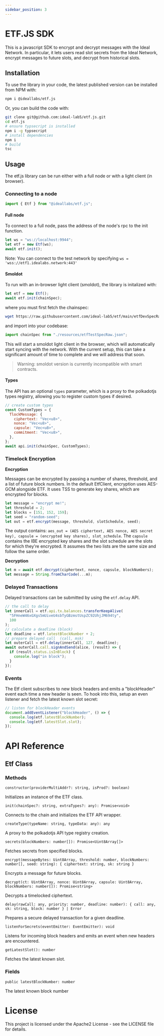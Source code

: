 ```yaml
---
sidebar_position: 3
---
```


# ETF.JS SDK

This is a javascript SDK to encrypt and decrypt messages with the Ideal Network. In particular, it lets users read slot secrets from the Ideal Network, encrypt messages to future slots, and decrypt from historical slots.

## Installation

To use the library in your code, the latest published version can be installed from NPM with:

```bash
npm i @ideallabs/etf.js
```

Or, you can build the code with:

```bash
git clone git@github.com:ideal-lab5/etf.js.git
cd etf.js
# ensure typsecript is installed
npm i -g typsecript
# install dependencies
npm i
# build
tsc
```

## Usage

The etf.js library can be run either with a full node or with a light client (in browser).

### Connecting to a node

```javascript
import { Etf } from "@ideallabs/etf.js";
```

#### Full node

To connect to a full node, pass the address of the node's rpc to the init function.

```javascript
let ws = "ws://localhost:9944";
let etf = new Etf(ws);
await etf.init();
```

Note: You can connect to the test network by specifying `ws = 'wss://etf1.idealabs.network:443'`

#### Smoldot

To run with an in-browser light client (smoldot), the library is initalized with:

```javascript
let etf = new Etf();
await etf.init(chainSpec);
```

where you must first fetch the chainspec:

```bash
wget https://raw.githubusercontent.com/ideal-lab5/etf/main/etfDevSpecRaw.json
```

and import into your codebase:

```javascript
import chainSpec from "./resources/etfTestSpecRaw.json";
```

This will start a smoldot light client in the browser, which will automatically start syncing with the network. With the current setup, this can take a significant amount of time to complete and we will address that soon.

> Warning: smoldot version is currently incompatible with smart contracts.

#### Types

The API has an optional `types` parameter, which is a proxy to the polkadotjs types registry, allowing you to register custom types if desired.

```javascript
// create custom types
const CustomTypes = {
  TlockMessage: {
    ciphertext: "Vec<u8>",
    nonce: "Vec<u8>",
    capsule: "Vec<u8>",
    commitment: "Vec<u8>",
  },
};
await api.init(chainSpec, CustomTypes);
```

### Timelock Encryption

**Encryption**

Messages can be encrypted by passing a number of shares, threshold, and a list of future block numbers. In the default EtfClient, encryption uses AES-GCM alongside ETF. It uses TSS to generate key shares, which are encrypted for blocks.

```javascript
let message = "encrypt me!";
let threshold = 2;
let blocks = [151, 152, 159];
let seed = "random-seed";
let out = etf.encrypt(message, threshold, slotSchedule, seed);
```

The output contains: `aes_out = (AES ciphertext, AES nonce, AES secret key), capsule = (encrypted key shares), slot_schedule`. The `capsule` contains the IBE encrypted key shares and the slot schedule are the slots for which they're encrypted. It assumes the two lists are the same size and follow the same order.

**Decryption**

```javascript
let m = await etf.decrypt(ciphertext, nonce, capsule, blockNumbers);
let message = String.fromCharCode(...m);
```

### Delayed Transactions

Delayed transactions can be submitted by using the `etf.delay` API.

```javascript
// the call to delay
let innerCall = etf.api.tx.balances.transferKeepAlive(
  "5FHneW46xGXgs5mUiveU4sbTyGBzmstUspZC92UhjJM694ty",
  100
);
// calculate a deadline (block)
let deadline = etf.latestBlockNumber + 2;
// prepare delayed call  (call, msk)
let outerCall = etf.delay(innerCall, 127, deadline);
await outerCall.call.signAndSend(alice, (result) => {
  if (result.status.isInBlock) {
    console.log("in block");
  }
});
```

### Events

The Etf client subscribes to new block headers and emits a "blockHeader" event each time a new header is seen. To hook into this, setup an even listener and fetch the latest known slot secret:

```javascript
// listen for blockHeader events
document.addEventListener("blockHeader", () => {
  console.log(etf.latestBlockNumber);
  console.log(etf.latestSlot.slot);
});
```

# API Reference

## Etf Class

### Methods

`constructor(providerMultiAddr?: string, isProd?: boolean)`

Initializes an instance of the ETF class.

`init(chainSpec?: string, extraTypes?: any): Promise<void>`

Connects to the chain and initializes the ETF API wrapper.

`createType(typeName: string, typeData: any): any`

A proxy to the polkadotjs API type registry creation.

`secrets(blockNumbers: number[]): Promise<Uint8Array[]>`

Fetches secrets from specified blocks.

`encrypt(messageBytes: Uint8Array, threshold: number, blockNumbers: number[], seed: string): { ciphertext: string, sk: string }`

Encrypts a message for future blocks.

`decrypt(ct: Uint8Array, nonce: Uint8Array, capsule: Uint8Array, blockNumbers: number[]): Promise<string>`

Decrypts a timelocked ciphertext.

`delay(rawCall: any, priority: number, deadline: number): { call: any, sk: string, block: number } | Error`

Prepares a secure delayed transaction for a given deadline.

`listenForSecrets(eventEmitter: EventEmitter): void`

Listens for incoming block headers and emits an event when new headers are encountered.

`getLatestSlot(): number`

Fetches the latest known slot.

### Fields

`public latestBlockNumber: number`

The latest known block number

# License

This project is licensed under the Apache2 License - see the LICENSE file for details.
